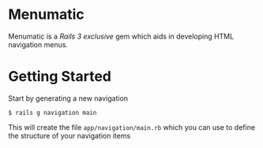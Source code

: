 # Menumatic

Menumatic is a _Rails 3 exclusive_ gem which aids in developing HTML
navigation menus.

# Getting Started

Start by generating a new navigation

    $ rails g navigation main

This will create the file `app/navigation/main.rb` which you can use to
define the structure of your navigation items

